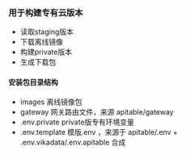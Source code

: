### 用于构建专有云版本

- 读取staging版本
- 下载离线镜像
- 构建private版本
- 生成下载包 

#### 安装包目录结构
- images           离线镜像包
- gateway          网关路由文件，来源 apitable/gateway
- .env.private     private版专有环境变量 
- .env.template    模版.env ，来源于 apitable/.env + .env.vikadata/.env.apitable 合成